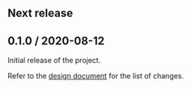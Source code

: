 ## Next release

## 0.1.0 / 2020-08-12

Initial release of the project.

Refer to the [design document](./docs/design-document.md) for the list of changes.

